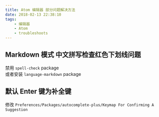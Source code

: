 ```yaml
---
title: Atom 编辑器 部分问题解决方法
date: 2018-02-13 22:38:10
tags:
    - 编辑器
    - Atom
    - troubleshoots
---
```


## Markdown 模式 中文拼写检查红色下划线问题
禁用 `spell-check` package  
或者安装 `language-markdown` package

## 默认 Enter 键为补全键
修改 `Preferences/Packages/autocomplete-plus/Keymap For Confirming A Suggestion`

